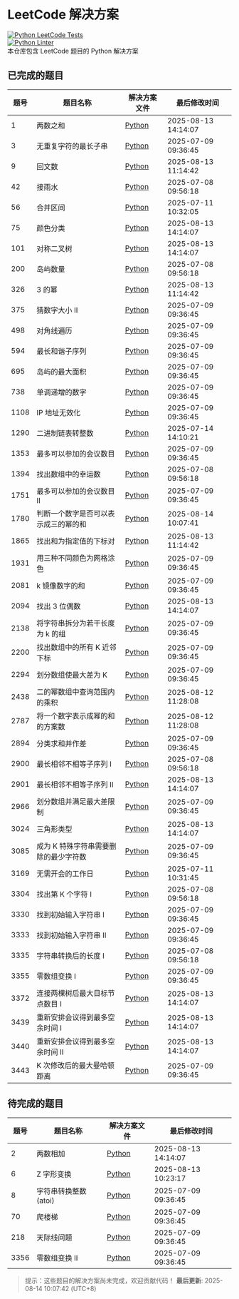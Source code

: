 # LeetCode 解决方案

 [![Python LeetCode Tests](https://github.com/barryyan0121/leetcode-practice/actions/workflows/python_tests.yml/badge.svg?branch=master)](https://github.com/barryyan0121/leetcode-practice/actions/workflows/python_tests.yml) <br>  [![Python Linter](https://github.com/barryyan0121/leetcode-practice/actions/workflows/update_leetcode.yml/badge.svg)](https://github.com/barryyan0121/leetcode-practice/actions/workflows/update_leetcode.yml) <br> 本仓库包含 LeetCode 题目的 Python 解决方案

## 已完成的题目

| 题号 | 题目名称 | 解决方案文件 | 最后修改时间 |
|------|----------|--------------|-------------|
| 1 | 两数之和 | [Python](./solution/python/1.两数之和.py) |  2025-08-13 14:14:07 |
| 3 | 无重复字符的最长子串 | [Python](./solution/python/3.无重复字符的最长子串.py) |  2025-07-09 09:36:45 |
| 9 | 回文数 | [Python](./solution/python/9.回文数.py) |  2025-08-13 11:14:42 |
| 42 | 接雨水 | [Python](./solution/python/42.接雨水.py) |  2025-07-08 09:56:18 |
| 56 | 合并区间 | [Python](./solution/python/56.合并区间.py) |  2025-07-11 10:32:05 |
| 75 | 颜色分类 | [Python](./solution/python/75.颜色分类.py) |  2025-08-13 14:14:07 |
| 101 | 对称二叉树 | [Python](./solution/python/101.对称二叉树.py) |  2025-08-13 14:14:07 |
| 200 | 岛屿数量 | [Python](./solution/python/200.岛屿数量.py) |  2025-07-08 09:56:18 |
| 326 | 3 的幂 | [Python](./solution/python/326.3%20的幂.py) |  2025-08-13 11:14:42 |
| 375 | 猜数字大小 II | [Python](./solution/python/375.猜数字大小%20II.py) |  2025-07-09 09:36:45 |
| 498 | 对角线遍历 | [Python](./solution/python/498.对角线遍历.py) |  2025-07-09 09:36:45 |
| 594 | 最长和谐子序列 | [Python](./solution/python/594.最长和谐子序列.py) |  2025-07-09 09:36:45 |
| 695 | 岛屿的最大面积 | [Python](./solution/python/695.岛屿的最大面积.py) |  2025-07-09 09:36:45 |
| 738 | 单调递增的数字 | [Python](./solution/python/738.单调递增的数字.py) |  2025-07-09 09:36:45 |
| 1108 | IP 地址无效化 | [Python](./solution/python/1108.IP%20地址无效化.py) |  2025-07-09 09:36:45 |
| 1290 | 二进制链表转整数 | [Python](./solution/python/1290.二进制链表转整数.py) |  2025-07-14 14:10:21 |
| 1353 | 最多可以参加的会议数目 | [Python](./solution/python/1353.最多可以参加的会议数目.py) |  2025-07-09 09:36:45 |
| 1394 | 找出数组中的幸运数 | [Python](./solution/python/1394.找出数组中的幸运数.py) |  2025-07-08 09:56:18 |
| 1751 | 最多可以参加的会议数目 II | [Python](./solution/python/1751.最多可以参加的会议数目%20II.py) |  2025-07-09 09:36:45 |
| 1780 | 判断一个数字是否可以表示成三的幂的和 | [Python](./solution/python/1780.判断一个数字是否可以表示成三的幂的和.py) |  2025-08-14 10:07:41 |
| 1865 | 找出和为指定值的下标对 | [Python](./solution/python/1865.找出和为指定值的下标对.py) |  2025-08-13 11:14:42 |
| 1931 | 用三种不同颜色为网格涂色 | [Python](./solution/python/1931.用三种不同颜色为网格涂色.py) |  2025-07-09 09:36:45 |
| 2081 | k 镜像数字的和 | [Python](./solution/python/2081.k%20镜像数字的和.py) |  2025-07-09 09:36:45 |
| 2094 | 找出 3 位偶数 | [Python](./solution/python/2094.找出%203%20位偶数.py) |  2025-08-13 14:14:07 |
| 2138 | 将字符串拆分为若干长度为 k 的组 | [Python](./solution/python/2138.将字符串拆分为若干长度为%20k%20的组.py) |  2025-07-09 09:36:45 |
| 2200 | 找出数组中的所有 K 近邻下标 | [Python](./solution/python/2200.找出数组中的所有%20K%20近邻下标.py) |  2025-07-09 09:36:45 |
| 2294 | 划分数组使最大差为 K | [Python](./solution/python/2294.划分数组使最大差为%20K.py) |  2025-07-09 09:36:45 |
| 2438 | 二的幂数组中查询范围内的乘积 | [Python](./solution/python/2438.二的幂数组中查询范围内的乘积.py) |  2025-08-12 11:28:08 |
| 2787 | 将一个数字表示成幂的和的方案数 | [Python](./solution/python/2787.将一个数字表示成幂的和的方案数.py) |  2025-08-12 11:28:08 |
| 2894 | 分类求和并作差 | [Python](./solution/python/2894.分类求和并作差.py) |  2025-07-09 09:36:45 |
| 2900 | 最长相邻不相等子序列 I | [Python](./solution/python/2900.最长相邻不相等子序列%20I.py) |  2025-07-08 09:56:18 |
| 2901 | 最长相邻不相等子序列 II | [Python](./solution/python/2901.最长相邻不相等子序列%20II.py) |  2025-08-13 14:14:07 |
| 2966 | 划分数组并满足最大差限制 | [Python](./solution/python/2966.划分数组并满足最大差限制.py) |  2025-07-09 09:36:45 |
| 3024 | 三角形类型 | [Python](./solution/python/3024.三角形类型.py) |  2025-08-13 14:14:07 |
| 3085 | 成为 K 特殊字符串需要删除的最少字符数 | [Python](./solution/python/3085.成为%20K%20特殊字符串需要删除的最少字符数.py) |  2025-07-09 09:36:45 |
| 3169 | 无需开会的工作日 | [Python](./solution/python/3169.无需开会的工作日.py) |  2025-07-11 10:31:45 |
| 3304 | 找出第 K 个字符 I | [Python](./solution/python/3304.找出第%20K%20个字符%20I.py) |  2025-07-08 09:56:18 |
| 3330 | 找到初始输入字符串 I | [Python](./solution/python/3330.找到初始输入字符串%20I.py) |  2025-07-09 09:36:45 |
| 3333 | 找到初始输入字符串 II | [Python](./solution/python/3333.找到初始输入字符串%20II.py) |  2025-07-09 09:36:45 |
| 3335 | 字符串转换后的长度 I | [Python](./solution/python/3335.字符串转换后的长度%20I.py) |  2025-07-08 09:56:18 |
| 3355 | 零数组变换 I | [Python](./solution/python/3355.零数组变换%20I.py) |  2025-07-09 09:36:45 |
| 3372 | 连接两棵树后最大目标节点数目 I | [Python](./solution/python/3372.连接两棵树后最大目标节点数目%20I.py) |  2025-08-13 14:14:07 |
| 3439 | 重新安排会议得到最多空余时间 I | [Python](./solution/python/3439.重新安排会议得到最多空余时间%20I.py) |  2025-08-13 14:14:07 |
| 3440 | 重新安排会议得到最多空余时间 II | [Python](./solution/python/3440.重新安排会议得到最多空余时间%20II.py) |  2025-08-13 14:14:07 |
| 3443 | K 次修改后的最大曼哈顿距离 | [Python](./solution/python/3443.K%20次修改后的最大曼哈顿距离.py) |  2025-07-09 09:36:45 |

## 待完成的题目

| 题号 | 题目名称 | 解决方案文件 | 最后修改时间 |
|------|----------|--------------|-------------|
| 2 | 两数相加 | [Python](./solution/python/2.两数相加.py) |  2025-08-13 14:14:07 |
| 6 | Z 字形变换 | [Python](./solution/python/6.Z%20字形变换.py) |  2025-08-13 10:23:17 |
| 8 | 字符串转换整数 (atoi) | [Python](./solution/python/8.字符串转换整数%20(atoi).py) |  2025-07-09 09:36:45 |
| 70 | 爬楼梯 | [Python](./solution/python/70.爬楼梯.py) |  2025-07-09 09:36:45 |
| 218 | 天际线问题 | [Python](./solution/python/218.天际线问题.py) |  2025-07-09 09:36:45 |
| 3356 | 零数组变换 II | [Python](./solution/python/3356.零数组变换%20II.py) |  2025-07-09 09:36:45 |

> 提示：这些题目的解决方案尚未完成，欢迎贡献代码！
**最后更新**: 2025-08-14 10:07:42 (UTC+8)
